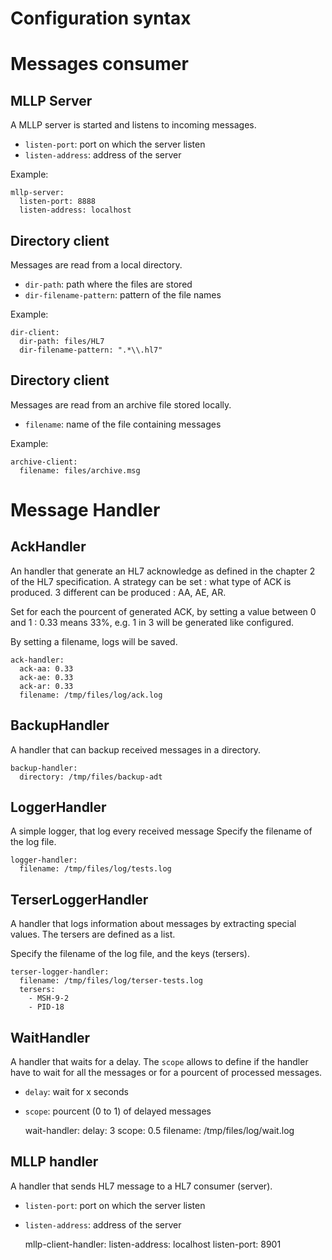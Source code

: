 Configuration syntax
====================

# Messages consumer
## MLLP Server
A MLLP server is started and listens to incoming messages.

- `listen-port`: port on which the server listen
- `listen-address`: address of the server

Example:

    mllp-server:
      listen-port: 8888
      listen-address: localhost

## Directory client
Messages are read from a local directory.

- `dir-path`: path where the files are stored
- `dir-filename-pattern`: pattern of the file names

Example:

	dir-client:
	  dir-path: files/HL7
	  dir-filename-pattern: ".*\\.hl7"

## Directory client
Messages are read from an archive file stored locally.

- `filename`: name of the file containing messages

Example:

	archive-client:
	  filename: files/archive.msg


# Message Handler
## AckHandler
An handler that generate an HL7 acknowledge as defined in the chapter 2 of the HL7 specification.
A strategy can be set : what type of ACK is produced.
3 different can be produced : AA, AE, AR.

Set for each the pourcent of generated ACK, by setting a value between 0 and 1 : 0.33 means 33%, e.g. 1 in 3 will be generated like configured.

By setting a filename, logs will be saved.


	ack-handler:
	  ack-aa: 0.33
	  ack-ae: 0.33
	  ack-ar: 0.33
	  filename: /tmp/files/log/ack.log

## BackupHandler
A handler that can backup received messages in a directory.

	backup-handler:
	  directory: /tmp/files/backup-adt
  
## LoggerHandler
A simple logger, that log every received message
Specify the filename of the log file. 
 
	logger-handler:
	  filename: /tmp/files/log/tests.log
	  
## TerserLoggerHandler
A handler that logs information about messages by extracting special values.
The tersers are defined as a list.

Specify the filename of the log file, and the keys (tersers).


	terser-logger-handler:
	  filename: /tmp/files/log/terser-tests.log
	  tersers:
        - MSH-9-2
        - PID-18
	  
## WaitHandler
A handler that waits for a delay. The `scope` allows to define if the handler have to wait for all the messages or for a pourcent of processed messages.

- `delay`: wait for x seconds
- `scope`: pourcent (0 to 1) of delayed messages 


	wait-handler:
	  delay: 3
	  scope: 0.5
	  filename: /tmp/files/log/wait.log

## MLLP handler
A handler that sends HL7 message to a HL7 consumer (server). 

- `listen-port`: port on which the server listen
- `listen-address`: address of the server

	mllp-client-handler:
	  listen-address: localhost
	  listen-port: 8901